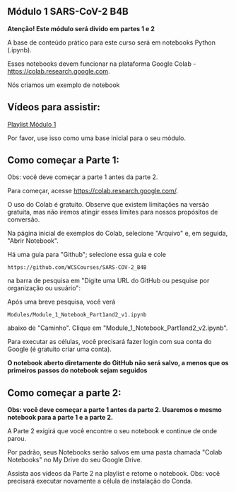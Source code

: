
## Módulo 1 SARS-CoV-2 B4B
**Atenção!   Este módulo será divido em partes 1 e 2**

A base de conteúdo prático para este curso será em notebooks Python (.ipynb).

Esses notebooks devem funcionar na plataforma Google Colab - https://colab.research.google.com.

Nós criamos um exemplo de notebook

## Vídeos para assistir:
[Playlist Módulo 1](https://www.youtube.com/playlist?list=PLfovZnX0TvKtHq6Q4L5KdW332NCD4GbtU)

Por favor, use isso como uma base inicial para o seu módulo.

## Como começar a Parte 1:
Obs: você deve começar a parte 1 antes da parte 2.

Para começar, acesse https://colab.research.google.com/.

O uso do Colab é gratuito. Observe que existem limitações na versão gratuita, mas não iremos atingir esses limites para nossos propósitos de conversão.

Na página inicial de exemplos do Colab, selecione "Arquivo" e, em seguida, "Abrir Notebook".

Há uma guia para "Github"; selecione essa guia e cole 
```
https://github.com/WCSCourses/SARS-COV-2_B4B
```
na barra de pesquisa em "Digite uma URL do GitHub ou pesquise por organização ou usuário":

Após uma breve pesquisa, você verá
```
Modules/Module_1_Notebook_Part1and2_v1.ipynb
```
abaixo de "Caminho". Clique em "Module_1_Notebook_Part1and2_v2.ipynb".

Para executar as células, você precisará fazer login com sua conta do Google (é gratuito criar uma conta).

**O notebook aberto diretamente do GitHub não será salvo, a menos que os primeiros passos do notebook sejam seguidos**

## Como começar a parte 2:
**Obs: você deve começar a parte 1 antes da parte 2. Usaremos o mesmo notebook para a parte 1 e a parte 2.**

A Parte 2 exigirá que você encontre o seu notebook e continue de onde parou.

Por padrão, seus Notebooks serão salvos em uma pasta chamada "Colab Notebooks" no My Drive do seu Google Drive.

Assista aos vídeos da Parte 2 na playlist e retome o notebook. Obs: você precisará executar novamente a célula de instalação do Conda.
